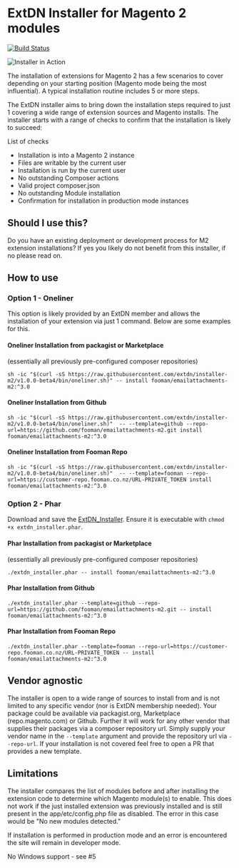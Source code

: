 # ExtDN Installer for Magento 2 modules

[![Build Status](https://travis-ci.org/extdn/installer-m2.svg?branch=master)](https://travis-ci.org/extdn/installer-m2)

![Installer in Action](docs/ProductionModeInstall.gif?raw=true")

The installation of extensions for Magento 2 has a few scenarios to cover depending on your starting position
(Magento mode being the most influential). A typical installation routine includes 5 or more steps.

The ExtDN installer aims to bring down the installation steps required to just 1 covering a wide range of extension
sources and Magento installs. The installer starts with a range of checks to confirm that the installation is likely
to succeed:

List of checks
* Installation is into a Magento 2 instance
* Files are writable by the current user
* Installation is run by the current user
* No outstanding Composer actions
* Valid project composer.json
* No outstanding Module installation
* Confirmation for installation in production mode instances

## Should I use this?
Do you have an existing deployment or development process for M2 extension installations? If yes you likely do not benefit from this installer, if no please read on.

## How to use

### Option 1 - Oneliner
This option is likely provided by an ExtDN member and allows the installation of your extension via just 1 command. Below are some examples for this.

#### Oneliner Installation from packagist or Marketplace 
(essentially all previously pre-configured composer repositories)
```
sh -ic "$(curl -sS https://raw.githubusercontent.com/extdn/installer-m2/v1.0.0-beta4/bin/oneliner.sh)" -- install fooman/emailattachments-m2:^3.0
```

#### Oneliner Installation from Github
```
sh -ic "$(curl -sS https://raw.githubusercontent.com/extdn/installer-m2/v1.0.0-beta4/bin/oneliner.sh)"  -- --template=github --repo-url=https://github.com/fooman/emailattachments-m2.git install fooman/emailattachments-m2:^3.0 
```

#### Oneliner Installation from Fooman Repo
```
sh -ic "$(curl -sS https://raw.githubusercontent.com/extdn/installer-m2/v1.0.0-beta4/bin/oneliner.sh)"  -- --template=fooman --repo-url=https://customer-repo.fooman.co.nz/URL-PRIVATE_TOKEN install fooman/emailattachments-m2:^3.0 
```

### Option 2 - Phar
Download and save the [ExtDN_Installer](https://github.com/extdn/installer-m2/raw/v1.0.0-beta4/build/extdn_installer.phar). Ensure it is executable with `chmod +x extdn_installer.phar`.

#### Phar Installation from packagist or Marketplace 
(essentially all previously pre-configured composer repositories)
```
./extdn_installer.phar -- install fooman/emailattachments-m2:^3.0
```

#### Phar Installation from Github
```
./extdn_installer.phar --template=github --repo-url=https://github.com/fooman/emailattachments-m2.git -- install fooman/emailattachments-m2:^3.0 
```

#### Phar Installation from Fooman Repo
```
./extdn_installer.phar --template=fooman --repo-url=https://customer-repo.fooman.co.nz/URL-PRIVATE_TOKEN -- install fooman/emailattachments-m2:^3.0 
```

## Vendor agnostic
The installer is open to a wide range of sources to install from and is not limited to any specific vendor (nor is ExtDN membership needed). Your package could be available via packagist.org, 
Marketplace (repo.magento.com) or Github. Further it will work for any other vendor that supplies their packages via a composer repository url. Simply supply your vendor name in the `--template` argument 
and provide the repository url via `--repo-url`. If your installation is not covered feel free to open a PR that provides a new template.

## Limitations
The installer compares the list of modules before and after installing the extension code to determine which Magento module(s) to enable. This does not work if
the just installed extension was previously installed and is still present in the app/etc/config.php file as disabled. The error in this case would be "No new modules detected."

If installation is performed in production mode and an error is encountered the site will remain in developer mode.

No Windows support - see #5